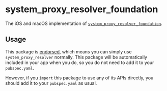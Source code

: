 # system\_proxy\_resolver\_foundation

The iOS and macOS implementation of [`system_proxy_resolver_foundation`][1].

## Usage

This package is [endorsed][2], which means you can simply use `system_proxy_resolver`
normally. This package will be automatically included in your app when you do,
so you do not need to add it to your `pubspec.yaml`.

However, if you `import` this package to use any of its APIs directly, you
should add it to your `pubspec.yaml` as usual.

[1]: ../system_proxy_resolver
[2]: https://flutter.dev/docs/development/packages-and-plugins/developing-packages#endorsed-federated-plugin